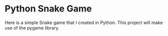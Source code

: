 # Python Snake Game
Here is a simple Snake game that I created in Python. This project will make use of
the pygame library. 
